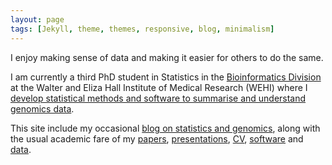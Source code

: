 ```yaml
---
layout: page
tags: [Jekyll, theme, themes, responsive, blog, minimalism]
---
```


I enjoy making sense of data and making it easier for others to do the same. 

I am currently a third PhD student in Statistics in the [Bioinformatics Division](http://bioinf.wehi.edu.au/) at the Walter and Eliza Hall Institute of Medical Research (WEHI) where I [develop statistical methods and software to summarise and understand genomics data](/software.html).

This site include my occasional [blog on statistics and genomics](/blog), along with the usual academic fare of my [papers](/publications), [presentations](/presentations), [CV](/CV), [software](/software) and [data](/data).